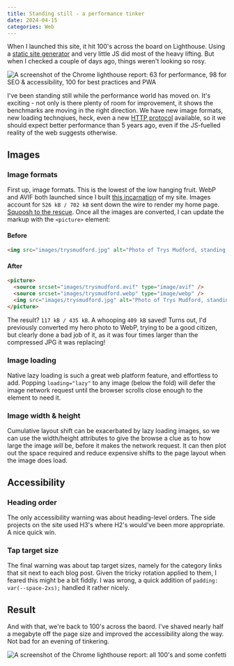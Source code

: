 ```yaml
---
title: Standing still - a performance tinker
date: 2024-04-15
categories: Web
---
```


When I launched this site, it hit 100's across the board on Lighthouse. Using a [static site generator](https://gohugo.io/) and very little JS did most of the heavy lifting. But when I checked a couple of days ago, things weren't looking so rosy.

![A screenshot of the Chrome lighthouse report: 63 for performance, 98 for SEO & accessibility, 100 for best practices and PWA](/images/blog/lighthouse-before.webp)

I've been standing still while the performance world has moved on. It's exciting - not only is there plenty of room for improvement, it shows the benchmarks are moving in the right direction. We have new image formats, new loading technqiues, heck, even a new [HTTP protocol](https://en.wikipedia.org/wiki/HTTP/3) available, so it we should expect better performance than 5 years ago, even if the JS-fuelled reality of the web suggests otherwise.

## Images

### Image formats

First up, image formats. This is the lowest of the low hanging fruit. WebP and AVIF both launched since I built [this incarnation](/blog/the-fourth-incarnation/) of my site. Images account for `526 kB / 702 kB` sent down the wire to render my home page. [Squoosh to the rescue](https://squoosh.app/). Once all the images are converted, I can update the markup with the `<picture>` element:

#### Before

```html
<img src="images/trysmudford.jpg" alt="Photo of Trys Mudford, standing, smiling and facing the right" />
```

#### After

```html
<picture>
  <source srcset="images/trysmudford.avif" type="image/avif" />
  <source srcset="images/trysmudford.webp" type="image/webp" />
  <img src="images/trysmudford.jpg" alt="Photo of Trys Mudford, standing, smiling and facing the right" />
</picture>
```

The result? `117 kB / 435 kB`. A whooping `409 kB` saved! Turns out, I'd previously converted my hero photo to WebP, trying to be a good citizen, but clearly done a bad job of it, as it was four times larger than the compressed JPG it was replacing!

### Image loading

Native lazy loading is such a great web platform feature, and effortless to add. Popping `loading="lazy"` to any image (below the fold) will defer the image network request until the browser scrolls close enough to the element to need it.

### Image width & height

Cumulative layout shift can be exacerbated by lazy loading images, so we can use the width/height attributes to give the browse a clue as to how large the image _will_ be, before it makes the network request. It can then plot out the space required and reduce expensive shifts to the page layout when the image does load.

## Accessibility

### Heading order

The only accessibility warning was about heading-level orders. The side projects on the site used H3's where H2's would've been more appropriate. A nice quick win.

### Tap target size

The final warning was about tap target sizes, namely for the category links that sit next to each blog post. Given the tricky rotation applied to them, I feared this might be a bit fiddly. I was wrong, a quick addition of `padding: var(--space-2xs);` handled it rather nicely.

## Result

And with that, we're back to 100's across the baord. I've shaved nearly half a megabyte off the page size and improved the accessibility along the way. Not bad for an evening of tinkering.

![A screenshot of the Chrome lighthouse report: all 100's and some confetti](/images/blog/lighthouse-after.webp)
